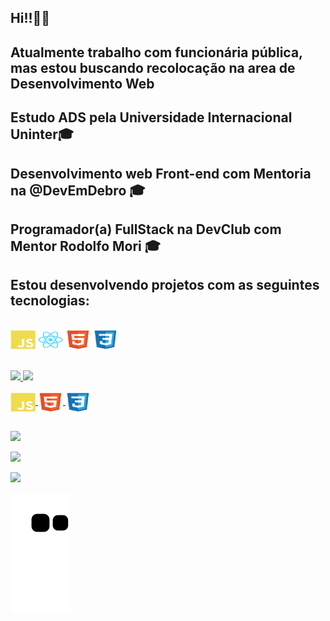 ## Hi!!🙌🚀
## Atualmente trabalho com funcionária pública, mas estou buscando recolocação na area de Desenvolvimento Web
## Estudo ADS pela Universidade Internacional Uninter🎓
## Desenvolvimento web Front-end com Mentoria na @DevEmDebro 🎓
## Programador(a) FullStack na DevClub com Mentor Rodolfo Mori 🎓
## Estou desenvolvendo projetos com as seguintes tecnologias:

<div style="display: inline_block"><br>
    <img align="center" alt="Js" height="30" width="40" src="https://raw.githubusercontent.com/devicons/devicon/master/icons/javascript/javascript-plain.svg">
     <img align="center" alt="react" height="30" width="40" src="https://github.com/devicons/devicon/blob/master/icons/react/react-original.svg ">
  <img align="center" alt="HTML" height="30" width="40" src="https://raw.githubusercontent.com/devicons/devicon/master/icons/html5/html5-original.svg">
  <img align="center" alt="CSS" height="30" width="40" src="https://raw.githubusercontent.com/devicons/devicon/master/icons/css3/css3-original.svg">
  
   
  
</div>




<br>
<br>
  <a href="https://github.com/agostinhomarcia ">
    
    
  <img height="180em" src="https://github-readme-stats.vercel.app/api?username=agostinhomarcia&show_icons=true&theme=tokyonight&include_all_commits=true&count_private=true"/>
  <img height="180em" src="https://github-readme-stats.vercel.app/api/top-langs/?username=devemdobro&layout=compact&langs_count=6&theme=tokyonight"/>
</div>
<div style="display: inline_block"><br>
  <img align="center" alt="Js" height="30" width="40" src="https://raw.githubusercontent.com/devicons/devicon/master/icons/javascript/javascript-plain.svg">
  <img align="center" alt="HTML" height="30" width="40" src="https://raw.githubusercontent.com/devicons/devicon/master/icons/html5/html5-original.svg">
  <img align="center" alt="CSS" height="30" width="40" src="https://raw.githubusercontent.com/devicons/devicon/master/icons/css3/css3-original.svg">
</div>
 
 <br>
 

 
<div> 

  <a href="https://www.instagram.com/marciaagostinho27/ " target="_blank"><img src="https://img.shields.io/badge/-Instagram-%23E4405F?style=for-the-badge&logo=instagram&logoColor=white" target="_blank"></a>
  

  
  <a href = "marciaagostinho27@gmail.com"><img src="https://img.shields.io/badge/-Gmail-%23333?style=for-the-badge&logo=gmail&logoColor=white" target="_blank"></a>
 
<a href="https://www.linkedin.com/in/marcia-agostinho" target="_blank"><img src="https://img.shields.io/badge/-LinkedIn-%230077B5?style=for-the-badge&logo=linkedin&logoColor=white" target="_blank"></a> 

 
  ![Snake animation](https://github.com/agostinhomarcia/agostinhomarcia/blob/output/github-contribution-grid-snake.svg)

</div>
